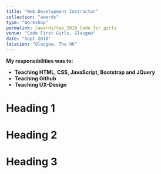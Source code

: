 ```yaml
---
title: "Web Development Instructor"
collection: "awards"
type: "Workshop"
permalink: /awards/Sep_2018_Code_for_girls
venue: "Code First Girls, Glasgow"
date: "Sept 2018"
location: "Glasgow, The UK"
---
```


<b>My responsibilities was to:<b> <br />
* Teaching HTML, CSS, JavaScript, Bootstrap and JQuery
* Teaching Github
* Teaching UX-Design


Heading 1
======

Heading 2
======

Heading 3
======


